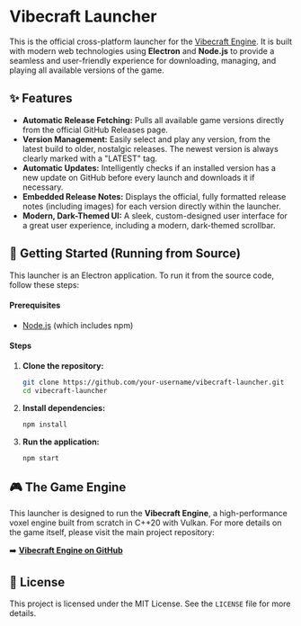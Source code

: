 # Vibecraft Launcher

This is the official cross-platform launcher for the [Vibecraft Engine](https://github.com/quirinklr/vibecraft). It is built with modern web technologies using **Electron** and **Node.js** to provide a seamless and user-friendly experience for downloading, managing, and playing all available versions of the game.

## ✨ Features

*   **Automatic Release Fetching:** Pulls all available game versions directly from the official GitHub Releases page.
*   **Version Management:** Easily select and play any version, from the latest build to older, nostalgic releases. The newest version is always clearly marked with a "LATEST" tag.
*   **Automatic Updates:** Intelligently checks if an installed version has a new update on GitHub before every launch and downloads it if necessary.
*   **Embedded Release Notes:** Displays the official, fully formatted release notes (including images) for each version directly within the launcher.
*   **Modern, Dark-Themed UI:** A sleek, custom-designed user interface for a great user experience, including a modern, dark-themed scrollbar.

## 🚀 Getting Started (Running from Source)

This launcher is an Electron application. To run it from the source code, follow these steps:

#### Prerequisites

*   [Node.js](https://nodejs.org/) (which includes npm)

#### Steps

1.  **Clone the repository:**
    ```bash
    git clone https://github.com/your-username/vibecraft-launcher.git
    cd vibecraft-launcher
    ```

2.  **Install dependencies:**
    ```bash
    npm install
    ```

3.  **Run the application:**
    ```bash
    npm start
    ```

## 🎮 The Game Engine

This launcher is designed to run the **Vibecraft Engine**, a high-performance voxel engine built from scratch in C++20 with Vulkan. For more details on the game itself, please visit the main project repository:

➡️ **[Vibecraft Engine on GitHub](https://github.com/quirinklr/vibecraft)**

## 📄 License

This project is licensed under the MIT License. See the `LICENSE` file for more details.